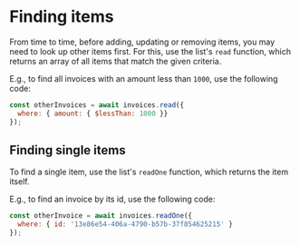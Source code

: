# Finding items

From time to time, before adding, updating or removing items, you may need to look up other items first. For this, use the list's `read` function, which returns an array of all items that match the given criteria.

E.g., to find all invoices with an amount less than `1000`, use the following code:

```javascript
const otherInvoices = await invoices.read({
  where: { amount: { $lessThan: 1000 }}
});
```

## Finding single items

To find a single item, use the list's `readOne` function, which returns the item itself.

E.g., to find an invoice by its id, use the following code:

```javascript
const otherInvoice = await invoices.readOne({
  where: { id: '13e86e54-406a-4790-b57b-37f854625215' }
});
```
